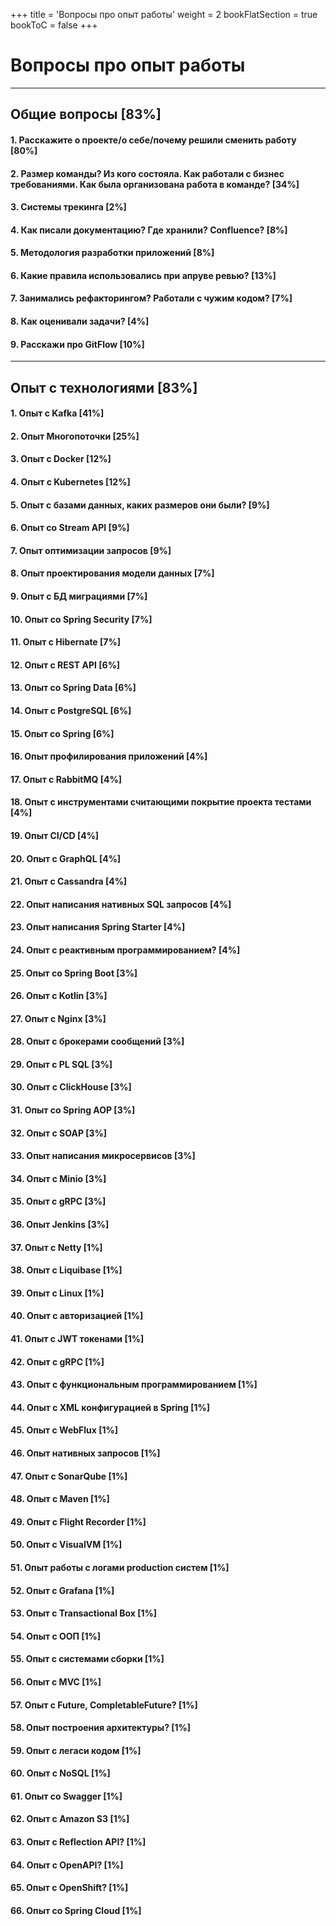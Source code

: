 +++
title = 'Вопросы про опыт работы'
weight = 2
bookFlatSection = true
bookToC = false
+++

# Вопросы про опыт работы

---
## Общие вопросы [83%]

#### 1. Расскажите о проекте/о себе/почему решили сменить работу [80%]
#### 2. Размер команды? Из кого состояла. Как работали с бизнес требованиями. Как была организована работа в команде? [34%]
#### 3. Системы трекинга [2%]
#### 4. Как писали документацию? Где хранили? Confluence? [8%]
#### 5. Методология разработки приложений [8%]
#### 6. Какие правила использовались при апруве ревью? [13%]
#### 7. Занимались рефакторингом? Работали с чужим кодом? [7%]
#### 8. Как оценивали задачи? [4%]
#### 9. Расскажи про GitFlow [10%]


---
## Опыт с технологиями [83%]

#### 1. Опыт с Kafka [41%]
#### 2. Опыт Многопоточки [25%]
#### 3. Опыт с Docker [12%]
#### 4. Опыт с Kubernetes [12%]
#### 5. Опыт с базами данных, каких размеров они были? [9%]
#### 6. Опыт со Stream API [9%]
#### 7. Опыт оптимизации запросов [9%]
#### 8. Опыт проектирования модели данных [7%]
#### 9. Опыт с БД миграциями [7%]
#### 10. Опыт со Spring Security [7%]
#### 11. Опыт с Hibernate [7%]
#### 12. Опыт с REST API [6%]
#### 13. Опыт со Spring Data [6%]
#### 14. Опыт с PostgreSQL [6%]
#### 15. Опыт со Spring [6%]
#### 16. Опыт профилирования приложений [4%]
#### 17. Опыт с RabbitMQ [4%]
#### 18. Опыт с инструментами считающими покрытие проекта тестами [4%]
#### 19. Опыт CI/CD [4%]
#### 20. Опыт с GraphQL [4%]
#### 21. Опыт с Cassandra [4%]
#### 22. Опыт написания нативных SQL запросов [4%]
#### 23. Опыт написания Spring Starter [4%]
#### 24. Опыт с реактивным программированием? [4%]
#### 25. Опыт со Spring Boot [3%]
#### 26. Опыт с Kotlin [3%]
#### 27. Опыт с Nginx [3%]
#### 28. Опыт с брокерами сообщений [3%]
#### 29. Опыт с PL SQL [3%]
#### 30. Опыт с ClickHouse [3%]
#### 31. Опыт со Spring AOP [3%]
#### 32. Опыт с SOAP [3%]
#### 33. Опыт написания микросервисов [3%]
#### 34. Опыт с Minio [3%]
#### 35. Опыт с gRPC [3%]
#### 36. Опыт Jenkins [3%]
#### 37. Опыт с Netty [1%]
#### 38. Опыт с Liquibase [1%]
#### 39. Опыт с Linux [1%]
#### 40. Опыт с авторизацией [1%]
#### 41. Опыт с JWT токенами [1%]
#### 42. Опыт с gRPC [1%]
#### 43. Опыт с функциональным программированием [1%]
#### 44. Опыт с XML конфигурацией в Spring [1%]
#### 45. Опыт с WebFlux [1%]
#### 46. Опыт нативных запросов [1%]
#### 47. Опыт с SonarQube [1%]
#### 48. Опыт с Maven [1%]
#### 49. Опыт с Flight Recorder [1%]
#### 50. Опыт с VisualVM [1%]
#### 51. Опыт работы с логами production систем [1%]
#### 52. Опыт с Grafana [1%]
#### 53. Опыт с Transactional Box [1%]
#### 54. Опыт с ООП [1%]
#### 55. Опыт с системами сборки [1%]
#### 56. Опыт с MVC [1%]
#### 57. Опыт с Future, CompletableFuture? [1%]
#### 58. Опыт построения архитектуры? [1%]
#### 59. Опыт с легаси кодом [1%]
#### 60. Опыт с NoSQL [1%]
#### 61. Опыт со Swagger [1%]
#### 62. Опыт с Amazon S3 [1%]
#### 63. Опыт с Reflection API? [1%]
#### 64. Опыт с OpenAPI? [1%]
#### 65. Опыт с OpenShift? [1%]
#### 66. Опыт со Spring Cloud [1%]